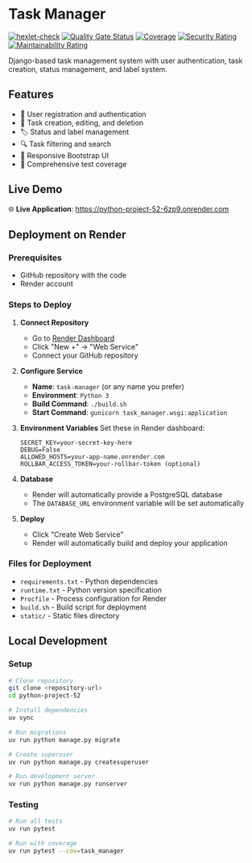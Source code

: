 # Task Manager

[![hexlet-check](https://github.com/Greshn1k92/python-project-52/actions/workflows/hexlet-check.yml/badge.svg)](https://github.com/Greshn1k92/python-project-52/actions/workflows/hexlet-check.yml)
[![Quality Gate Status](https://sonarcloud.io/api/project_badges/measure?project=Greshn1k92_python-project-52&metric=alert_status)](https://sonarcloud.io/summary/new_code?id=Greshn1k92_python-project-52)
[![Coverage](https://sonarcloud.io/api/project_badges/measure?project=Greshn1k92_python-project-52&metric=coverage)](https://sonarcloud.io/summary/new_code?id=Greshn1k92_python-project-52)
[![Security Rating](https://sonarcloud.io/api/project_badges/measure?project=Greshn1k92_python-project-52&metric=security_rating)](https://sonarcloud.io/summary/new_code?id=Greshn1k92_python-project-52)
[![Maintainability Rating](https://sonarcloud.io/api/project_badges/measure?project=Greshn1k92_python-project-52&metric=sqale_rating)](https://sonarcloud.io/summary/new_code?id=Greshn1k92_python-project-52)


Django-based task management system with user authentication, task creation, status management, and label system.

## Features

- 👤 User registration and authentication
- 📝 Task creation, editing, and deletion
- 🏷️ Status and label management
- 🔍 Task filtering and search
- 📱 Responsive Bootstrap UI
- 🧪 Comprehensive test coverage

## Live Demo

🌐 **Live Application**: https://python-project-52-6zp9.onrender.com

## Deployment on Render

### Prerequisites
- GitHub repository with the code
- Render account

### Steps to Deploy

1. **Connect Repository**
   - Go to [Render Dashboard](https://dashboard.render.com)
   - Click "New +" → "Web Service"
   - Connect your GitHub repository

2. **Configure Service**
   - **Name**: `task-manager` (or any name you prefer)
   - **Environment**: `Python 3`
   - **Build Command**: `./build.sh`
   - **Start Command**: `gunicorn task_manager.wsgi:application`

3. **Environment Variables**
   Set these in Render dashboard:
   ```
   SECRET_KEY=your-secret-key-here
   DEBUG=False
   ALLOWED_HOSTS=your-app-name.onrender.com
   ROLLBAR_ACCESS_TOKEN=your-rollbar-token (optional)
   ```

4. **Database**
   - Render will automatically provide a PostgreSQL database
   - The `DATABASE_URL` environment variable will be set automatically

5. **Deploy**
   - Click "Create Web Service"
   - Render will automatically build and deploy your application

### Files for Deployment

- `requirements.txt` - Python dependencies
- `runtime.txt` - Python version specification
- `Procfile` - Process configuration for Render
- `build.sh` - Build script for deployment
- `static/` - Static files directory

## Local Development

### Setup
```bash
# Clone repository
git clone <repository-url>
cd python-project-52

# Install dependencies
uv sync

# Run migrations
uv run python manage.py migrate

# Create superuser
uv run python manage.py createsuperuser

# Run development server
uv run python manage.py runserver
```

### Testing
```bash
# Run all tests
uv run pytest

# Run with coverage
uv run pytest --cov=task_manager
```

